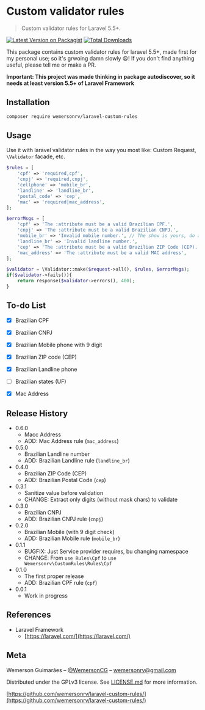 # Custom validator rules
> Custom validator rules for Laravel 5.5+.

[![Latest Version on Packagist](https://img.shields.io/packagist/v/wemersonrv/laravel-custom-rules.svg?style=flat)](https://packagist.org/packages/wemersonrv/laravel-custom-rules)
[![Total Downloads](https://img.shields.io/packagist/dt/wemersonrv/laravel-custom-rules.svg?style=flat)](https://packagist.org/packages/wemersonrv/laravel-custom-rules)

This package contains custom validator rules for laravel 5.5+, made first for my personal use;
so it's grwoing damn slowly :tired_face:! If you don't find anything useful, please tell me or make a PR.

**Important: This project was made thinking in package autodiscover, so it needs at least version 5.5+ of Laravel Framework**

## Installation

```sh
composer require wemersonrv/laravel-custom-rules
```

## Usage

Use it with laravel validator rules in the way you most like: Custom Request, `\Validator` facade, etc.

```php
$rules = [
    'cpf' => 'required,cpf',
    'cnpj' => 'required,cnpj',
    'cellphone' => 'mobile_br',
    'landline' => 'landline_br',
    'postal_code' => 'cep',
    'mac' => 'required|mac_address',
];

$errorMsgs = [
    'cpf' => 'The :attribute must be a valid Brazilian CPF.',
    'cnpj' => 'The :attribute must be a valid Brazilian CNPJ.',
    'mobile_br' => 'Invalid mobile number.', // The show is yours, do as you want!
    'landline_br' => 'Invalid landline number.',
    'cep' => 'The :attribute must be a valid Brazilian ZIP Code (CEP).',
    'mac_address' => 'The :attribute must be a valid MAC address',
];

$validator = \Validator::make($request->all(), $rules, $errorMsgs);
if($validator->fails()){
    return response($validator->errors(), 400);
}
```
## To-do List

* [x] Brazilian CPF
* [x] Brazilian CNPJ
* [x] Brazilian Mobile phone with 9 digit
* [x] Brazilian ZIP code (CEP)
* [x] Brazilian Landline phone
* [ ] Brazilian states (UF)
* [x] Mac Address


## Release History
* 0.6.0
  * Macc Address
  * ADD: Mac Address rule (`mac_address`)
* 0.5.0
  * Brazilian Landline number
  * ADD: Brazilian Landline rule (`landline_br`)
* 0.4.0
  * Brazilian ZIP Code (CEP)
  * ADD: Brazilian Postal Code (`cep`)
* 0.3.1
  * Sanitize value before validation
  * CHANGE: Extract only digits (without mask chars) to validate
* 0.3.0
  * Brazilian CNPJ
  * ADD: Brazilian CNPJ rule (`cnpj`)
* 0.2.0
  * Brazilian Mobile (with 9 digit check)
  * ADD: Brazilian Mobile rule (`mobile_br`)
* 0.1.1
  * BUGFIX: Just Service provider requires, bu changing namespace
  * CHANGE: From `use Rules\Cpf` to `use Wemersonrv\CustomRules\Rules\Cpf`
* 0.1.0
  * The first proper release
  * ADD: Brazilian CPF rule (`cpf`)
* 0.0.1
  * Work in progress

## References

* Laravel Framework
  * [https://laravel.com/](https://laravel.com/)

## Meta

Wemerson Guimarães – [@WemersonCG](https://twitter.com/WemersonCG) – wemersonrv@gmail.com

Distributed under the GPLv3 license. See [LICENSE.md](LICENSE.md) for more information.

[https://github.com/wemersonrv/laravel-custom-rules/](https://github.com/wemersonrv/laravel-custom-rules/)
